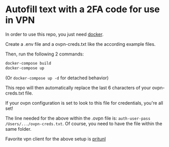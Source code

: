 # Autofill text with a 2FA code for use in VPN

In order to use this repo, you just need [docker](https://www.docker.com/get-started).

Create a .env file and a ovpn-creds.txt like the according example files.

Then, run the following 2 commands:

```bash
docker-compose build
docker-compose up
```

(Or `docker-compose up -d` for detached behavior)

This repo will then automatically replace the last 6 characters of your ovpn-creds.txt file.

If your ovpn configuration is set to look to this file for credentials, you're all set!

The line needed for the above within the .ovpn file is: `auth-user-pass /Users/.../ovpn-creds.txt`. Of course, you need to have the file within the same folder.

Favorite vpn client for the above setup is [pritunl](https://client.pritunl.com/#install)
